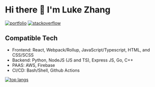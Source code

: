 # Hi there 👋 I'm Luke Zhang

<p>
  <a href="https://luke-zhang-04.github.io" target="_blank" rel="noopener noreferrer"><img src="https://img.shields.io/website?label=Portfolio&logo=github&style=for-the-badge&url=https%3A%2F%2Fluke-zhang-04.github.io" alt="portfolio"/></a> 
    <a href="https://stackoverflow.com/users/12370337/luke-zhang-04" target="_blank" rel="noopener noreferrer"><img src="https://img.shields.io/badge/Stackoverflow-luke--zhang--04-orange?style=for-the-badge&logo=stackoverflow" alt="stackoverflow"/></a> 
<!--   <a href="https://www.npmjs.com/~luke-zhang-04" target="_blank" rel="noopener noreferrer"><img src="https://img.shields.io/badge/NPM-luke--zhang--04-red?style=for-the-badge&logo=npm" alt="NPM"/></a>  -->
<!--   <a href="https://twitter.com/Luke_zhang_04" target="_blank" rel="noopener noreferrer"><img src="https://img.shields.io/badge/Twitter-%40Luke__zhang__04-blue?style=for-the-badge&logo=twitter" alt="Twitter"/></a>  -->
</p>

## Compatible Tech
- Frontend: React, Webpack/Rollup, JavaScript/Typescript, HTML, and CSS/SCSS
- Backend: Python, NodeJS (JS and TS), Express JS, Go, C++
- PAAS: AWS, Firebase
- CI/CD: Bash/Shell, Github Actions

<a href="https://github.com/anuraghazra/github-readme-stats" target="_blank" rel="noopener noreferrer"><img src="https://github-readme-stats.vercel.app/api/top-langs?username=Luke-zhang-04&theme=tokyonight&hide_border=true&layout=compact&exclude_repo=Anarchy,kk-cabinets-admin&hide=html&langs_count=7" alt="top langs"/></a>
